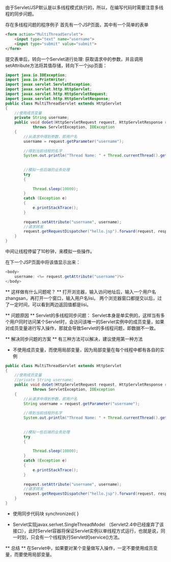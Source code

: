 由于Servlet/JSP默认是以多线程模式执行的，所以，在编写代码时需要注意多线程的同步问题。

存在多线程问题的程序例子
首先有一个JSP页面，其中有一个简单的表单
```html
<form action="MultiThreadServlet">
	<input type="text" name="username">
	<input type="submit" value="submit">
</form>
```
提交表单后，转向一个Servlet进行处理:
获取请求中的参数，并且调用setAttribute方法将其值存储，转向下一个jsp页面：
```java
import java.io.IOException;
import java.io.PrintWriter;
import javax.servlet.ServletException;
import javax.servlet.http.HttpServlet;
import javax.servlet.http.HttpServletRequest;
import javax.servlet.http.HttpServletResponse;
public class MultiThreadServlet extends HttpServlet
{
    //使用成员变量
    private String username;
    public void doGet(HttpServletRequest request, HttpServletResponse response)
            throws ServletException, IOException
    {
        //从请求中得到参数，即用户名
        username = request.getParameter("username");
        
        //得到当前线程的名字
        System.out.println("Thread Name: " + Thread.currentThread().getName());
        
        
        //模拟一些后端的业务处理
        try
        {
            
            Thread.sleep(10000);
        }
        catch (Exception e)
        {
            e.printStackTrace();
        }
        
        request.setAttribute("username", username);
        //请求转发
        request.getRequestDispatcher("hello.jsp").forward(request, response);
    }
}
```

中间让线程停留了10秒钟，来模拟一些操作。

在下一个JSP页面中将该值显示出来：
```java
<body>
	username: <%= request.getAttribute("username")%>
</body>
```


** 这样做有什么问题呢？ **
打开浏览器，输入访问地址后，输入一个用户名zhangsan，再打开一个窗口，输入用户名lisi。
两个浏览器窗口都提交以后，过了一定时间，可以看到两边返回值都是lisi。

** 问题原因 **
Servlet的多线程同步问题：
Servlet本身是单实例的，这样当有多个用户同时访问某个Servlet时，会访问该唯一的Servlet实例中的成员变量，如果对成员变量进行写入操作，那就会导致Servlet的多线程问题，即数据不一致。

** 解决同步问题的方案 **
有三种方法可以解决，建议使用第一种方法
* 不使用成员变量，而使用局部变量，因为局部变量在每个线程中都有各自的实例
```java
public class MultiThreadServlet extends HttpServlet
{
    //使用成员变量
    //private String username;
    public void doGet(HttpServletRequest request, HttpServletResponse response)
            throws ServletException, IOException
    {
        //从请求中得到参数，即用户名
        String username = request.getParameter("username");
        
        //得到当前线程的名字
        System.out.println("Thread Name: " + Thread.currentThread().getName());
        
        
        //模拟一些后端的业务处理
        try
        {
            
            Thread.sleep(10000);
        }
        catch (Exception e)
        {
            e.printStackTrace();
        }
        
        request.setAttribute("username", username);
        //请求转发
        request.getRequestDispatcher("hello.jsp").forward(request, response);
    }
}
```

* 使用同步代码块
synchronized{ }

* Servlet实现javax.serlvet.SingleThreadModel
（Servlet2.4中已经废弃了该接口），此时Servlet容器将保证Servlet实例以单线程方式运行，也就是说，同一时刻，只会有一个线程执行Servlet的service()方法。

** 总结 **
在Servlet中，如果要对某个变量做写入操作，一定不要使用成员变量，而要使用局部变量。
